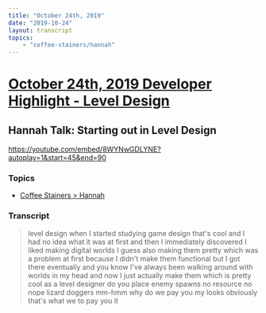 ```yaml
---
title: "October 24th, 2019"
date: "2019-10-24"
layout: transcript
topics: 
    - "coffee-stainers/hannah"
---
```

# [October 24th, 2019 Developer Highlight - Level Design](../2019-10-24.md)
## Hannah Talk: Starting out in Level Design
https://youtube.com/embed/8WYNwGDLYNE?autoplay=1&start=45&end=90
### Topics
* [Coffee Stainers > Hannah](../topics/coffee-stainers/hannah.md)

### Transcript

> level design when I started studying
> game design that's cool and I had no
> idea what it was at first and then I
> immediately discovered I liked making
> digital worlds I guess also making them
> pretty which was a problem at first
> because I didn't make them functional
> but I got there eventually and you know
> I've always been walking around with
> worlds in my head and now I just
> actually make them which is pretty cool
> as a level designer do you place enemy
> spawns no resource no nope lizard
> doggers mm-hmm why do we pay you my
> looks
> obviously that's what we to pay you it
